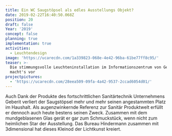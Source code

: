 ```yaml
---
title: Ein WC Saugstöpsel als edles Ausstellungs Objekt?
date: 2019-02-22T16:40:50.068Z
position: 20
draft: false
Year: '2019'
concept: false
planning: true
implementation: true
activities:
  - Leuchtendesign
image: 'https://ucarecdn.com/1a339823-068e-4e42-96ba-61be77ff8c95/'
teaser: >-
  Die stimmungsvolle Leuchteninstallation im Informationszentrum von Geberit
  macht's vor
projectpictures:
  - 'https://ucarecdn.com/28eea509-09fa-4a42-9537-2ccad6054d01/'
---
```

Auch Dank der Produkte des fortschrittlichen Sanitärtechnik Unternehmens Geberit verliert der Saugstöpsel mehr und mehr seinen angestammten Platz im Haushalt. Als augenzwinkernde Referenz zur Sanitär Produktwelt erfüllt er dennoch auch heute bestens seinen Zweck. Zusammen mit dem mundgeblasenen Glas gerät er gar zum Schmuckstück, wenn nicht zum heimlichen Star der Ausstellung. Das Bureau Hindermann zusammen mit 3dimensional hat dieses Kleinod der Lichtkunst kreiert.
